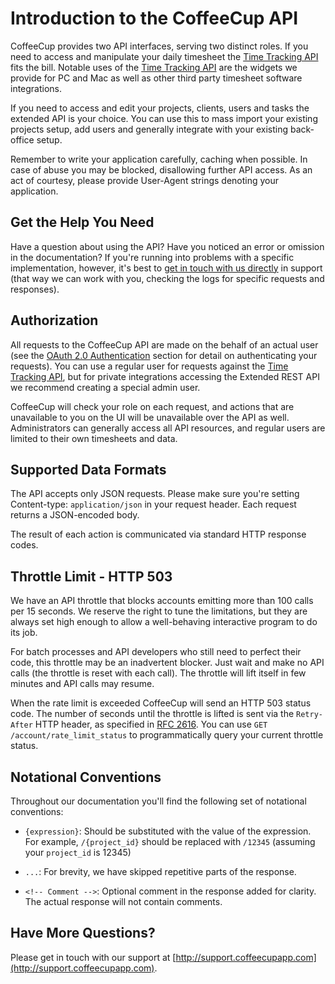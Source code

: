 # Introduction to the CoffeeCup API

CoffeeCup provides two API interfaces, serving two distinct roles. If you need to access and manipulate your daily timesheet the [Time Tracking API](Sections/Time%20Tracking.md) fits the bill. Notable uses of the [Time Tracking API](Sections/Time%20Tracking.md) are the widgets we provide for PC and Mac as well as other third party timesheet software integrations.

If you need to access and edit your projects, clients, users and tasks the extended API is your choice. You can use this to mass import your existing projects setup, add users and generally integrate with your existing back-office setup.

Remember to write your application carefully, caching when possible. In case of abuse you may be blocked, disallowing further API access. As an act of courtesy, please provide User-Agent strings denoting your application.

## Get the Help You Need

Have a question about using the API? Have you noticed an error or omission in the documentation? If you're running into problems with a specific implementation, however, it's best to [get in touch with us directly](http://support.coffeecupapp.com) in support (that way we can work with you, checking the logs for specific requests and responses).

## Authorization

All requests to the CoffeeCup API are made on the behalf of an actual user (see the [OAuth 2.0 Authentication](Authentication/OAuth2.md) section for detail on authenticating your requests). You can use a regular user for requests against the [Time Tracking API](Sections/Time%20Tracking.md), but for private integrations accessing the Extended REST API we recommend creating a special admin user.

CoffeeCup will check your role on each request, and actions that are unavailable to you on the UI will be unavailable over the API as well. Administrators can generally access all API resources, and regular users are limited to their own timesheets and data.

## Supported Data Formats

The API accepts only JSON requests. Please make sure you're setting Content-type: `application/json` in your request header. Each request returns a JSON-encoded body.

The result of each action is communicated via standard HTTP response codes.

## Throttle Limit - HTTP 503

We have an API throttle that blocks accounts emitting more than 100 calls per 15 seconds. We reserve the right to tune the limitations, but they are always set high enough to allow a well-behaving interactive program to do its job.

For batch processes and API developers who still need to perfect their code, this throttle may be an inadvertent blocker. Just wait and make no API calls (the throttle is reset with each call). The throttle will lift itself in few minutes and API calls may resume.

When the rate limit is exceeded CoffeeCup will send an HTTP 503 status code. The number of seconds until the throttle is lifted is sent via the `Retry-After` HTTP header, as specified in [RFC 2616](http://tools.ietf.org/html/rfc2616#section-14.37). You can use `GET /account/rate_limit_status` to programmatically query your current throttle status.

## Notational Conventions

Throughout our documentation you'll find the following set of notational conventions:

* `{expression}`: Should be substituted with the value of the expression. For example, `/{project_id}` should be replaced with `/12345` (assuming your `project_id` is 12345)

* `...`: For brevity, we have skipped repetitive parts of the response.

* `<!-- Comment -->`: Optional comment in the response added for clarity. The actual response will not contain comments.

## Have More Questions?

Please get in touch with our support at [http://support.coffeecupapp.com](http://support.coffeecupapp.com).
